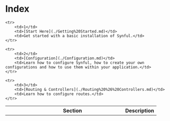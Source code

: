 # Index

<table>
    <tr>
        <th width="37">
        </th>
        <th width="300">
            Section
        </th>
        <th>
            Description
        </th>
    </tr>

    <tr>
        <td>1</td>
        <td>[Start Here](./Getting%20Started.md)</td>
        <td>Get started with a basic installation of Synful.</td>
    </tr>

    <tr>
        <td>2</td>
        <td>[Configuration](./Configuration.md)</td>
        <td>Learn how to configure Synful, how to create your own configurations and how to use them within your application.</td>
    </tr>

    <tr>
        <td>3</td>
        <td>[Routing & Controllers](./Routing%20%26%20Controllers.md)</td>
        <td>Learn how to configure routes.</td>
    </tr>

</table>